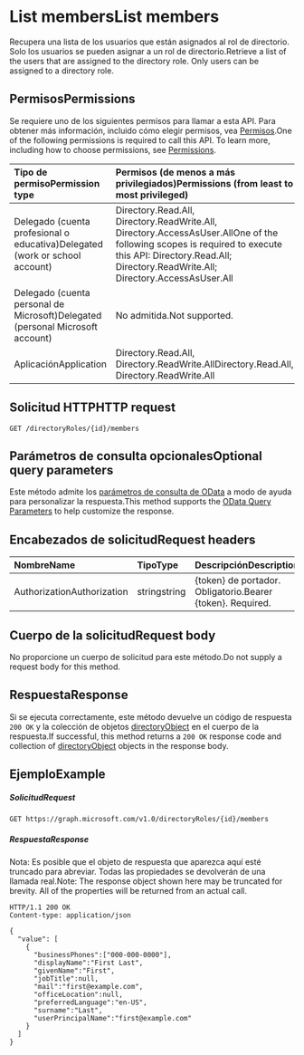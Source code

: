 # <a name="list-members"></a><span data-ttu-id="e4bcc-101">List members</span><span class="sxs-lookup"><span data-stu-id="e4bcc-101">List members</span></span>

<span data-ttu-id="e4bcc-p101">Recupera una lista de los usuarios que están asignados al rol de directorio.  Solo los usuarios se pueden asignar a un rol de directorio.</span><span class="sxs-lookup"><span data-stu-id="e4bcc-p101">Retrieve a list of the users that are assigned to the directory role.  Only users can be assigned to a directory role.</span></span>
## <a name="permissions"></a><span data-ttu-id="e4bcc-104">Permisos</span><span class="sxs-lookup"><span data-stu-id="e4bcc-104">Permissions</span></span>
<span data-ttu-id="e4bcc-p102">Se requiere uno de los siguientes permisos para llamar a esta API. Para obtener más información, incluido cómo elegir permisos, vea [Permisos](../../../concepts/permissions_reference.md).</span><span class="sxs-lookup"><span data-stu-id="e4bcc-p102">One of the following permissions is required to call this API. To learn more, including how to choose permissions, see [Permissions](../../../concepts/permissions_reference.md).</span></span>


|<span data-ttu-id="e4bcc-107">Tipo de permiso</span><span class="sxs-lookup"><span data-stu-id="e4bcc-107">Permission type</span></span>      | <span data-ttu-id="e4bcc-108">Permisos (de menos a más privilegiados)</span><span class="sxs-lookup"><span data-stu-id="e4bcc-108">Permissions (from least to most privileged)</span></span>              |
|:--------------------|:---------------------------------------------------------|
|<span data-ttu-id="e4bcc-109">Delegado (cuenta profesional o educativa)</span><span class="sxs-lookup"><span data-stu-id="e4bcc-109">Delegated (work or school account)</span></span> | <span data-ttu-id="e4bcc-110">Directory.Read.All, Directory.ReadWrite.All, Directory.AccessAsUser.All</span><span class="sxs-lookup"><span data-stu-id="e4bcc-110">One of the following scopes is required to execute this API: Directory.Read.All; Directory.ReadWrite.All; Directory.AccessAsUser.All</span></span>    |
|<span data-ttu-id="e4bcc-111">Delegado (cuenta personal de Microsoft)</span><span class="sxs-lookup"><span data-stu-id="e4bcc-111">Delegated (personal Microsoft account)</span></span> | <span data-ttu-id="e4bcc-112">No admitida.</span><span class="sxs-lookup"><span data-stu-id="e4bcc-112">Not supported.</span></span>    |
|<span data-ttu-id="e4bcc-113">Aplicación</span><span class="sxs-lookup"><span data-stu-id="e4bcc-113">Application</span></span> | <span data-ttu-id="e4bcc-114">Directory.Read.All, Directory.ReadWrite.All</span><span class="sxs-lookup"><span data-stu-id="e4bcc-114">Directory.Read.All, Directory.ReadWrite.All</span></span> |

## <a name="http-request"></a><span data-ttu-id="e4bcc-115">Solicitud HTTP</span><span class="sxs-lookup"><span data-stu-id="e4bcc-115">HTTP request</span></span>
<!-- { "blockType": "ignored" } -->
```http
GET /directoryRoles/{id}/members
```
## <a name="optional-query-parameters"></a><span data-ttu-id="e4bcc-116">Parámetros de consulta opcionales</span><span class="sxs-lookup"><span data-stu-id="e4bcc-116">Optional query parameters</span></span>
<span data-ttu-id="e4bcc-117">Este método admite los [parámetros de consulta de OData](http://developer.microsoft.com/en-us/graph/docs/overview/query_parameters) a modo de ayuda para personalizar la respuesta.</span><span class="sxs-lookup"><span data-stu-id="e4bcc-117">This method supports the [OData Query Parameters](http://developer.microsoft.com/en-us/graph/docs/overview/query_parameters) to help customize the response.</span></span>
## <a name="request-headers"></a><span data-ttu-id="e4bcc-118">Encabezados de solicitud</span><span class="sxs-lookup"><span data-stu-id="e4bcc-118">Request headers</span></span>
| <span data-ttu-id="e4bcc-119">Nombre</span><span class="sxs-lookup"><span data-stu-id="e4bcc-119">Name</span></span>       | <span data-ttu-id="e4bcc-120">Tipo</span><span class="sxs-lookup"><span data-stu-id="e4bcc-120">Type</span></span> | <span data-ttu-id="e4bcc-121">Descripción</span><span class="sxs-lookup"><span data-stu-id="e4bcc-121">Description</span></span>|
|:-----------|:------|:----------|
| <span data-ttu-id="e4bcc-122">Authorization</span><span class="sxs-lookup"><span data-stu-id="e4bcc-122">Authorization</span></span>  | <span data-ttu-id="e4bcc-123">string</span><span class="sxs-lookup"><span data-stu-id="e4bcc-123">string</span></span>  | <span data-ttu-id="e4bcc-p103">{token} de portador. Obligatorio.</span><span class="sxs-lookup"><span data-stu-id="e4bcc-p103">Bearer {token}. Required.</span></span> |

## <a name="request-body"></a><span data-ttu-id="e4bcc-126">Cuerpo de la solicitud</span><span class="sxs-lookup"><span data-stu-id="e4bcc-126">Request body</span></span>
<span data-ttu-id="e4bcc-127">No proporcione un cuerpo de solicitud para este método.</span><span class="sxs-lookup"><span data-stu-id="e4bcc-127">Do not supply a request body for this method.</span></span>

## <a name="response"></a><span data-ttu-id="e4bcc-128">Respuesta</span><span class="sxs-lookup"><span data-stu-id="e4bcc-128">Response</span></span>

<span data-ttu-id="e4bcc-129">Si se ejecuta correctamente, este método devuelve un código de respuesta `200 OK` y la colección de objetos [directoryObject](../resources/directoryobject.md) en el cuerpo de la respuesta.</span><span class="sxs-lookup"><span data-stu-id="e4bcc-129">If successful, this method returns a `200 OK` response code and collection of [directoryObject](../resources/directoryobject.md) objects in the response body.</span></span>
## <a name="example"></a><span data-ttu-id="e4bcc-130">Ejemplo</span><span class="sxs-lookup"><span data-stu-id="e4bcc-130">Example</span></span>
##### <a name="request"></a><span data-ttu-id="e4bcc-131">Solicitud</span><span class="sxs-lookup"><span data-stu-id="e4bcc-131">Request</span></span>

<!-- {
  "blockType": "request",
  "name": "get_members"
}-->
```http
GET https://graph.microsoft.com/v1.0/directoryRoles/{id}/members
```
##### <a name="response"></a><span data-ttu-id="e4bcc-132">Respuesta</span><span class="sxs-lookup"><span data-stu-id="e4bcc-132">Response</span></span>
<span data-ttu-id="e4bcc-p104">Nota: Es posible que el objeto de respuesta que aparezca aquí esté truncado para abreviar. Todas las propiedades se devolverán de una llamada real.</span><span class="sxs-lookup"><span data-stu-id="e4bcc-p104">Note: The response object shown here may be truncated for brevity. All of the properties will be returned from an actual call.</span></span>
<!-- {
  "blockType": "response",
  "truncated": true,
  "@odata.type": "microsoft.graph.directoryObject",
  "isCollection": true
} -->
```http
HTTP/1.1 200 OK
Content-type: application/json

{
  "value": [
    {
      "businessPhones":["000-000-0000"],
      "displayName":"First Last",
      "givenName":"First",
      "jobTitle":null,
      "mail":"first@example.com",
      "officeLocation":null,
      "preferredLanguage":"en-US",
      "surname":"Last",
      "userPrincipalName":"first@example.com"
    }
  ]
}
```

<!-- uuid: 8fcb5dbc-d5aa-4681-8e31-b001d5168d79
2015-10-25 14:57:30 UTC -->
<!-- {
  "type": "#page.annotation",
  "description": "List members",
  "keywords": "",
  "section": "documentation",
  "tocPath": ""
}-->